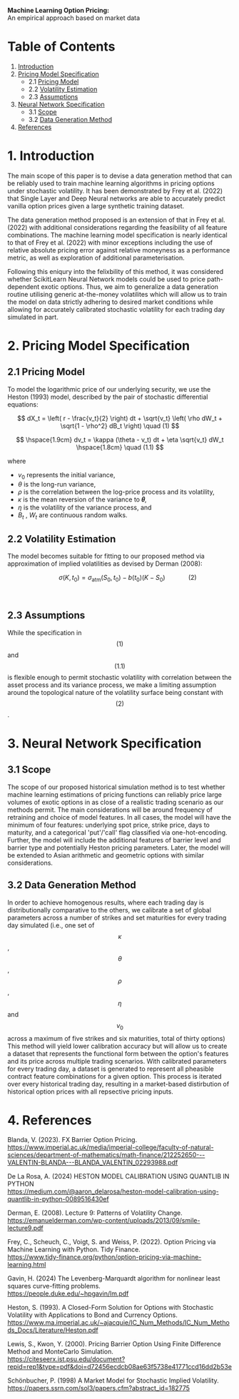 **Machine Learning Option Pricing:**  
An empirical approach based on market data

# Table of Contents
1. [Introduction](#1-introduction)
2. [Pricing Model Specification](#2-pricing-model-specification)
   - 2.1 [Pricing Model](#21-pricing-model)
   - 2.2 [Volatility Estimation](#22-volatility-estimation)
   - 2.3 [Assumptions](#23-assumptions)
3. [Neural Network Specification](#3-neural-network-specification)
   - 3.1 [Scope](#31-scope)
   - 3.2 [Data Generation Method](#32-data-generation-method)
4. [References](#4-references)



# 1. Introduction

The main scope of this paper is to devise a data generation method that can be reliably used to train machine learning algorithms in pricing options under stochastic volatility. It has been demonstrated by Frey et al. (2022) that Single Layer and Deep Neural networks are able to accurately predict vanilla option prices given a large synthetic training dataset. 

The data generation method proposed is an extension of that in Frey et al. (2022) with additional considerations regarding the feasibility of all feature combinations. The machine learning model specification is nearly identical to that of Frey et al. (2022) with minor exceptions including the use of relative absolute pricing error against relative moneyness as a performance metric, as well as exploration of additional parameterisation.

Following this eniqury into the felixbility of this method, it was considered whether ScikitLearn Neural Network models could be used to price path-dependent exotic options. Thus, we aim to generalize a data generation routine utilising generic at-the-money volatilites which will allow us to train the model on data strictly adhering to desired market conditions while allowing for accurately calibrated stochastic volatility for each trading day simulated in part.


# 2. Pricing Model Specification
## 2.1 Pricing Model

To model the logarithmic price of our underlying security, we use the Heston (1993) model, described by the pair of stochastic differential equations:

$$
dX_t = \left( r - \frac{v_t}{2} \right) dt + \sqrt{v_t} \left( \rho dW_t + \sqrt{1 - \rho^2} dB_t \right) \quad (1)
$$

$$
\hspace{1.9cm}  dv_t = \kappa (\theta - v_t) dt + \eta \sqrt{v_t} dW_t \hspace{1.8cm} \quad (1.1)
$$


where
- $v_0$ represents the initial variance,
- $\theta$ is the long-run variance,
- $\rho$ is the correlation between the log-price process and its volatility,
- $\kappa$ is the mean reversion of the variance to **𝜃**,
- $\eta$ is the volatility of the variance process, and 
- $B_t$ , $W_t$ are continuous random walks. 

## 2.2 Volatility Estimation
The model becomes suitable for fitting to our proposed method via approximation of implied volatilities as devised by Derman (2008):

$$
\hspace{1cm} \sigma(K, t_0) = \sigma_{\text{atm}}(S_0, t_0) - b(t_0)(K - S_0) \hspace{1cm} \quad (2)
$$

<br>

## 2.3 Assumptions
While the specification in $$(1)$$ and $$(1.1)$$ is flexible enough to permit stochastic volatility with correlation between the asset process and its variance process, we make a limiting assumption around the topological nature of the volatility surface being constant with $$(2)$$.

# 3. Neural Network Specification
## 3.1 Scope
The scope of our proposed historical simulation method is to test whether machine learning estimations of pricing functions can reliably price large volumes of exotic options in as close of a realistic trading scenario as our methods permit. The main considerations will be around frequency of retraining and choice of model features. In all cases, the model will have the minimum of four features: underlying spot price, strike price, days to maturity, and a categorical 'put'/'call' flag classified via one-hot-encoding. Further, the model will include the additional features of barrier level and barrier type and potentially Heston pricing parameters. Later, the model will be extended to Asian arithmetic and geometric options with similar considerations.

## 3.2 Data Generation Method
In order to achieve homogenous results, where each trading day is distributionally comparative to the others, we calibrate a set of global parameters across a number of strikes and set maturities for every trading day simulated  (i.e., one set of $$\kappa$$, $$\theta$$, $$\rho$$, $$\eta$$ and $$v_0$$ across a maximum of five strikes and six maturities, total of thirty options) This method will yield lower calibration accuracy but will allow us to create a dataset that represents the functional form between the option's features and its price across multiple trading scenarios. With calibrated parameters for every trading day, a dataset is generated to represent all pheasible contract feature combinations for a given option. This process is iterated over every historical trading day, resulting in a market-based distirbution of historical option prices with all repsective pricing inputs.

# 4. References
Blanda, V. (2023). FX Barrier Option Pricing. 
<br> https://www.imperial.ac.uk/media/imperial-college/faculty-of-natural-sciences/department-of-mathematics/math-finance/212252650---VALENTIN-BLANDA---BLANDA_VALENTIN_02293988.pdf

De La Rosa, A. (2024) HESTON MODEL CALIBRATION USING QUANTLIB IN PYTHON
<br>https://medium.com/@aaron_delarosa/heston-model-calibration-using-quantlib-in-python-0089516430ef

Derman, E. (2008). Lecture 9: Patterns of Volatility Change.
<br> https://emanuelderman.com/wp-content/uploads/2013/09/smile-lecture9.pdf 

Frey, C., Scheuch, C., Voigt, S. and Weiss, P. (2022). Option Pricing via Machine Learning with Python. Tidy Finance.
<br> https://www.tidy-finance.org/python/option-pricing-via-machine-learning.html

Gavin, H. (2024) The Levenberg-Marquardt algorithm for nonlinear least squares curve-fitting problems.
<br> https://people.duke.edu/~hpgavin/lm.pdf

Heston, S. (1993). A Closed-Form Solution for Options with Stochastic Volatility with Applications to Bond and Currency Options.
<br> https://www.ma.imperial.ac.uk/~ajacquie/IC_Num_Methods/IC_Num_Methods_Docs/Literature/Heston.pdf

Lewis, S., Kwon, Y. (2000). Pricing Barrier Option Using Finite Difference Method and MonteCarlo Simulation.
<br> https://citeseerx.ist.psu.edu/document?repid=rep1&type=pdf&doi=d72456ecdcb08ae63f5738e41771ccd16dd2b53e

Schönbucher, P. (1998) A Market Model for Stochastic Implied Volatility.
<br> https://papers.ssrn.com/sol3/papers.cfm?abstract_id=182775
<br>
